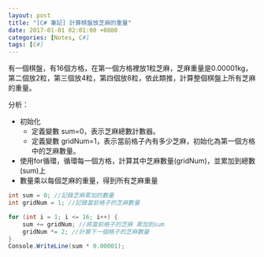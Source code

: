 ```yaml
---
layout: post
title: "[C# 筆記] 計算棋盤放芝麻的重量"
date: 2017-01-01 02:01:00 +0800
categories: [Notes, C#]
tags: [C#]
---
```


有一個棋盤，有16個方格，在第一個方格裡放1粒芝麻，芝麻重量是0.00001kg，第二個放2粒，第三個放4粒，第四個放8粒，依此類推，計算整個棋盤上所有芝麻的重量。

分析：
- 初始化
  - 定義變數 sum=0，表示芝麻總數計數器。
  - 定義變數 gridNum=1，表示當前格子內有多少芝麻，初始化為第一個方格中的芝麻數量。
- 使用for循環，循環每一個方格，計算其中芝麻數量(gridNum)，並累加到總數(sum)上
- 數量乘以每個芝麻的重量，得到所有芝麻重量

```c#
int sum = 0; //記錄芝麻累加的數量
int gridNum = 1; //記錄當前格子的芝麻數量

for (int i = 1; i <= 16; i++) {
    sum += gridNum; //將當前格子的芝麻 累加到sum
    gridNum *= 2; //計算下一個格子的芝麻數量
}
Console.WriteLine(sum * 0.00001);
```